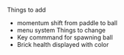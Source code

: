 Things to add
- momentum shift from paddle to ball
- menu system
Things to change
- Key commmand for spawning ball
- Brick health displayed with color
